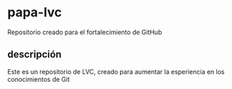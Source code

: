 # papa-lvc
Repositorio creado para el fortalecimiento de GitHub
## descripción
Este es un repositorio de LVC, creado para aumentar la esperiencia en los conocimientos de Git
